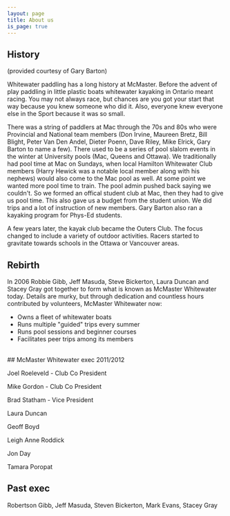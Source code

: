 ```yaml
---
layout: page
title: About us
is_page: true
---
```

## History
(provided courtesy of Gary Barton)

Whitewater paddling has a long history at McMaster. Before the advent of play paddling in little plastic boats whitewater kayaking in Ontario meant racing. You may not always race, but chances are you got your start that way because you knew someone who did it. Also, everyone knew everyone else in the Sport because it was so small. 
 
There was a string of paddlers at Mac through the 70s and 80s who were Provincial and National team members (Don Irvine, Maureen Bretz, Bill Blight, Peter Van Den Andel, Dieter Poenn, Dave Riley, Mike Elrick, Gary Barton to name a few). There used to be a series of pool slalom events in the winter at University pools (Mac, Queens and Ottawa).  We traditionally had pool time at Mac on Sundays, when local Hamilton Whitewater Club members (Harry Hewick was a notable local member along with his nephews) would also come to the Mac pool as well. At some point we wanted more pool time to train. The pool admin pushed back saying we couldn't. So we formed an offical student club at Mac, then they had to give us pool time. This also gave us a budget from the student union. We did trips and a lot of instruction of new members. Gary Barton also ran a kayaking program for Phys-Ed students.
 
A few years later, the kayak club became the Outers Club. The focus changed to include a variety of outdoor activities. Racers started to gravitate towards schools in the Ottawa or Vancouver areas.

## Rebirth
In 2006  Robbie Gibb, Jeff Masuda, Steve Bickerton, Laura Duncan and Stacey Gray got together to form what is known as McMaster Whitewater today. Details are murky, but through dedication and countless hours contributed by volunteers, McMaster Whitewater now:

- Owns a fleet of whitewater boats
- Runs multiple "guided" trips every summer
- Runs pool sessions and beginner courses
- Facilitates peer trips among its members

<br/>
## McMaster Whitewater exec 2011/2012

Joel Roeleveld - Club Co President 

Mike Gordon - Club Co President

Brad Statham - Vice President

Laura Duncan

Geoff Boyd

Leigh Anne Roddick

Jon Day 

Tamara Poropat

## Past exec

Robertson Gibb, Jeff Masuda, Steven Bickerton, Mark Evans, Stacey Gray